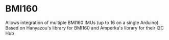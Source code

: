 # BMI160
Allows integration of multiple BMI160 IMUs (up to 16 on a single Arduino). Based on Hanyazou's library for BMI160 and Amperka's library for their I2C Hub
